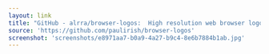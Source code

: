 ```yaml
---
layout: link
title: "GitHub - alrra/browser-logos:  High resolution web browser logos"
source: 'https://github.com/paulirish/browser-logos'
screenshot: 'screenshots/e8971aa7-b0a9-4a27-b9c4-8e6b7884b1ab.jpg'
---
```


